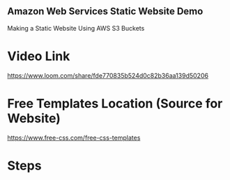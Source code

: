 ## Amazon Web Services Static Website Demo
Making a Static Website Using AWS S3 Buckets

# Video Link 
https://www.loom.com/share/fde770835b524d0c82b36aa139d50206

# Free Templates Location (Source for Website)
https://www.free-css.com/free-css-templates

# Steps

